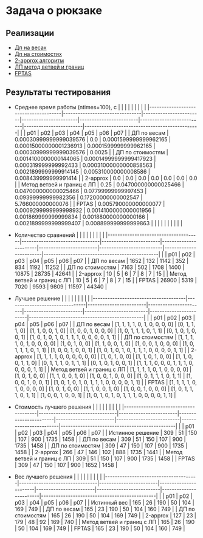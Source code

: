 # Задача о рюкзаке

## Реализации

+ [Дп на весах](/lab_2/algorithms/weights_dp.py)
+ [Дп на стоимостях](/lab_2/algorithms/cost_dp.py)
+ [2-approx алгоритм](/lab_2/algorithms/approx2.py)
+ [ЛП метод ветвей и границ](/lab_2/algorithms/lp.py)
+ [FPTAS](/lab_2/algorithms/fptas.py)

## Результаты тестирования

+ Среднее время работы (ntimes=100), c
|                                      |                                |                        |                       |                        |                          |                        |                                               |
|--------------------------------------|--------------------------------|------------------------|-----------------------|------------------------|--------------------------|------------------------|-----------------------------------------------|
|                                      | p01                            | p02                    | p03                   | p04                    | p05                      | p06                    | p07                                           |
| ДП по весам                          | 0.00030999999999039576         | 0.0                    | 0.0001599999999962165 | 0.00015000000001236913 | 0.0001599999999962165    | 0.00030999999999039576 | 0.0025                                        |
| ДП по стоимостям                     | 0.0014100000000144065          | 0.00014999999999417923 | 0.000319999999992433  | 0.00031000000000858563 | 0.0021899999999914145    | 0.005310000000008586   | 0.008439999999991414                          |
| 2-approx                             | 0.0                            | 0.0                    | 0.0                   | 0.0                    | 0.0                      | 0.0                    | 0.0                                           |
| Метод ветвей и границ с ЛП           | 0.25                           | 0.047000000000025466   | 0.047000000000025466  | 0.07799999999997453    | 0.09399999999982356      | 0.17200000000002547    | 5.766000000000076                             |
| FPTAS                                | 0.005790000000000077           | 0.0009299999999998932  | 0.0014100000000001956 | 0.001869999999999834   | 0.001880000000000166     | 0.0021899999999999407  | 0.008899999999999863                          |
|                                      |                                |                        |                       |                        |                          |                        |                                               |

+ Количество сравнений
|                                      |                                |                        |                       |                        |                          |                        |                                               |
|--------------------------------------|--------------------------------|------------------------|-----------------------|------------------------|--------------------------|------------------------|-----------------------------------------------|
|                                      | p01                            | p02                    | p03                   | p04                    | p05                      | p06                    | p07                                           |
| ДП по весам                          | 1652                           | 132                    | 1142                  | 352                    | 834                      | 1192                   | 11252                                         |
| ДП по стоимостям                     | 7163                           | 502                    | 1708                  | 1400                   | 10875                    | 28735                  | 42641                                         |
| 2-approx                             | 10                             | 5                      | 6                     | 7                      | 8                        | 7                      | 15                                            |
| Метод ветвей и границ с ЛП           | 10                             | 5                      | 6                     | 7                      | 8                        | 7                      | 15                                            |
| FPTAS                                | 26900                          | 5319                   | 7020                  | 9593                   | 9809                     | 11597                  | 44340                                         |

+ Лучшее решение
|                                      |                                |                        |                       |                        |                          |                        |                                               |
|--------------------------------------|--------------------------------|------------------------|-----------------------|------------------------|--------------------------|------------------------|-----------------------------------------------|
|                                      | p01                            | p02                    | p03                   | p04                    | p05                      | p06                    | p07                                           |
| ДП по весам                          | [1, 1, 1, 1, 0, 1, 0, 0, 0, 0] | [0, 1, 1, 1, 0]        | [1, 1, 0, 0, 1, 0]    | [1, 0, 0, 1, 0, 0, 0]  | [1, 0, 1, 1, 1, 0, 1, 1] | [0, 1, 0, 1, 0, 0, 1]  | [1, 0, 1, 0, 1, 0, 1, 1, 1, 0, 0, 0, 0, 1, 1] |
| ДП по стоимостям                     | [1, 1, 1, 1, 0, 1, 0, 0, 0, 0] | [1, 0, 1, 0, 0]        | [1, 1, 0, 0, 1, 0]    | [1, 0, 0, 1, 0, 0, 0]  | [1, 0, 1, 1, 1, 0, 1, 1] | [1, 0, 0, 1, 0, 0, 1]  | [1, 0, 1, 0, 1, 0, 1, 1, 1, 0, 0, 0, 0, 1, 1] |
| 2-approx                             | [1, 1, 1, 1, 0, 0, 0, 0, 0, 0] | [1, 0, 1, 0, 0]        | [1, 1, 0, 1, 0, 0]    | [1, 1, 0, 0, 1, 1, 0]  | [0, 1, 1, 1, 0, 1, 1, 1] | [0, 1, 0, 1, 0, 0, 1]  | [1, 1, 1, 0, 0, 0, 1, 1, 1, 0, 0, 0, 0, 1, 1] |
| Метод ветвей и границ с ЛП           | [1, 1, 1, 1, 0, 1, 0, 0, 0, 0] | [1, 0, 1, 0, 0]        | [1, 1, 0, 0, 1, 0]    | [1, 0, 0, 1, 0, 0, 0]  | [1, 0, 1, 1, 1, 0, 1, 1] | [1, 0, 0, 1, 0, 0, 1]  | [1, 0, 1, 0, 1, 0, 1, 1, 1, 0, 0, 0, 0, 1, 1] |
| FPTAS                                | [1, 1, 1, 1, 0, 1, 0, 0, 0, 0] | [1, 0, 1, 0, 0]        | [1, 1, 0, 0, 1, 0]    | [1, 0, 0, 1, 0, 0, 0]  | [1, 0, 1, 1, 1, 0, 1, 1] | [1, 0, 0, 1, 0, 0, 1]  | [1, 0, 1, 0, 1, 0, 1, 1, 1, 0, 0, 0, 0, 1, 1] |

+ Стоимость лучшего решения
|                                      |                                |                        |                       |                        |                          |                        |                                               |
|--------------------------------------|--------------------------------|------------------------|-----------------------|------------------------|--------------------------|------------------------|-----------------------------------------------|
|                                      | p01                            | p02                    | p03                   | p04                    | p05                      | p06                    | p07                                           |
| Истинное решение                     | 309                            | 51                     | 150                   | 107                    | 900                      | 1735                   | 1458                                          |
| ДП по весам                          | 309                            | 51                     | 150                   | 107                    | 900                      | 1735                   | 1458                                          |
| ДП по стоимостям                     | 309                            | 47                     | 150                   | 107                    | 900                      | 1735                   | 1458                                          |
| 2-approx                             | 266                            | 47                     | 146                   | 102                    | 888                      | 1735                   | 1441                                          |
| Метод ветвей и границ с ЛП           | 309                            | 51                     | 150                   | 107                    | 900                      | 1735                   | 1458                                          |
| FPTAS                                | 309                            | 47                     | 150                   | 107                    | 900                      | 1652                   | 1458                                          |

+ Вес лучшего решения
|                                      |                                |                        |                       |                        |                          |                        |                                               |
|--------------------------------------|--------------------------------|------------------------|-----------------------|------------------------|--------------------------|------------------------|-----------------------------------------------|
|                                      | p01                            | p02                    | p03                   | p04                    | p05                      | p06                    | p07                                           |
| Истинный вес                         | 165                            | 26                     | 190                   | 50                     | 104                      | 169                    | 749                                           |
| ДП по весам                          | 165                            | 23                     | 190                   | 50                     | 104                      | 160                    | 749                                           |
| ДП по стоимостям                     | 165                            | 26                     | 190                   | 50                     | 104                      | 169                    | 749                                           |
| 2-approx                             | 127                            | 23                     | 179                   | 48                     | 92                       | 169                    | 740                                           |
| Метод ветвей и границ с ЛП           | 165                            | 26                     | 190                   | 50                     | 104                      | 169                    | 749                                           |
| FPTAS                                | 165                            | 23                     | 190                   | 50                     | 104                      | 160                    | 749                                           |


<!-- ![Результаты](Report.png) -->